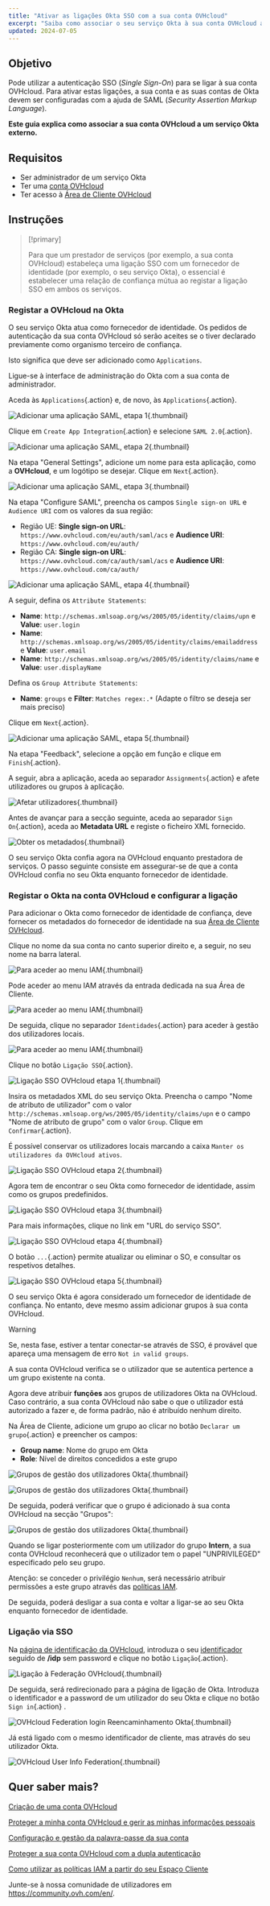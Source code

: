 ```yaml
---
title: "Ativar as ligações Okta SSO com a sua conta OVHcloud"
excerpt: "Saiba como associar o seu serviço Okta à sua conta OVHcloud através do SAML 2.0"
updated: 2024-07-05
---
```


## Objetivo

Pode utilizar a autenticação SSO (*Single Sign-On*) para se ligar à sua conta OVHcloud. Para ativar estas ligações, a sua conta e as suas contas de Okta devem ser configuradas com a ajuda de SAML (*Security Assertion Markup Language*).

**Este guia explica como associar a sua conta OVHcloud a um serviço Okta externo.**

## Requisitos

- Ser administrador de um serviço Okta
- Ter uma [conta OVHcloud](/pages/account_and_service_management/account_information/ovhcloud-account-creation)
- Ter acesso à [Área de Cliente OVHcloud](/links/manager)

## Instruções

> [!primary]
>
> Para que um prestador de serviços (por exemplo, a sua conta OVHcloud) estabeleça uma ligação SSO com um fornecedor de identidade (por exemplo, o seu serviço Okta), o essencial é estabelecer uma relação de confiança mútua ao registar a ligação SSO em ambos os serviços.
>

### Registar a OVHcloud na Okta

O seu serviço Okta atua como fornecedor de identidade. Os pedidos de autenticação da sua conta OVHcloud só serão aceites se o tiver declarado previamente como organismo terceiro de confiança.

Isto significa que deve ser adicionado como `Applications`.

Ligue-se à interface de administração do Okta com a sua conta de administrador.

Aceda às `Applications`{.action} e, de novo, às `Applications`{.action}.

![Adicionar uma aplicação SAML, etapa 1](images/OKTA_add_application_step1.png){.thumbnail}

Clique em `Create App Integration`{.action} e selecione `SAML 2.0`{.action}.

![Adicionar uma aplicação SAML, etapa 2](images/OKTA_add_application_step2.png){.thumbnail}

Na etapa "General Settings", adicione um nome para esta aplicação, como a **OVHcloud**, e um logótipo se desejar. Clique em `Next`{.action}.

![Adicionar uma aplicação SAML, etapa 3](images/OKTA_add_application_step3.png){.thumbnail}

Na etapa "Configure SAML", preencha os campos `Single sign-on URL` e `Audience URI` com os valores da sua região:

- Região UE: **Single sign-on URL**: `https://www.ovhcloud.com/eu/auth/saml/acs` e **Audience URI**: `https://www.ovhcloud.com/eu/auth/`
- Região CA: **Single sign-on URL**: `https://www.ovhcloud.com/ca/auth/saml/acs` e **Audience URI**: `https://www.ovhcloud.com/ca/auth/`

![Adicionar uma aplicação SAML, etapa 4](images/OKTA_add_application_step4.png){.thumbnail}

A seguir, defina os `Attribute Statements`:

- **Name**: `http://schemas.xmlsoap.org/ws/2005/05/identity/claims/upn` e **Value**: `user.login`
- **Name**: `http://schemas.xmlsoap.org/ws/2005/05/identity/claims/emailaddress` e **Value**: `user.email`
- **Name**: `http://schemas.xmlsoap.org/ws/2005/05/identity/claims/name` e **Value**: `user.displayName`

Defina os `Group Attribute Statements`:

- **Name**: `groups` e **Filter**: `Matches regex:.*` (Adapte o filtro se deseja ser mais preciso)

Clique em `Next`{.action}.

![Adicionar uma aplicação SAML, etapa 5](images/OKTA_add_application_step5.png){.thumbnail}

Na etapa "Feedback", selecione a opção em função e clique em `Finish`{.action}.

A seguir, abra a aplicação, aceda ao separador `Assignments`{.action} e afete utilizadores ou grupos à aplicação.

![Afetar utilizadores](images/OKTA_add_user.png){.thumbnail}

Antes de avançar para a secção seguinte, aceda ao separador `Sign On`{.action}, aceda ao **Metadata URL** e registe o ficheiro XML fornecido.

![Obter os metadados](images/OKTA_retrieve_metadata.png){.thumbnail}

O seu serviço Okta confia agora na OVHcloud enquanto prestadora de serviços. O passo seguinte consiste em assegurar-se de que a conta OVHcloud confia no seu Okta enquanto fornecedor de identidade.

### Registar o Okta na conta OVHcloud e configurar a ligação

Para adicionar o Okta como fornecedor de identidade de confiança, deve fornecer os metadados do fornecedor de identidade na sua [Área de Cliente OVHcloud](/links/manager).

Clique no nome da sua conta no canto superior direito e, a seguir, no seu nome na barra lateral.

![Para aceder ao menu IAM](images/access_to_the_IAM_menu_01.png){.thumbnail}

Pode aceder ao menu IAM através da entrada dedicada na sua Área de Cliente.

![Para aceder ao menu IAM](images/access_to_the_IAM_menu_02.png){.thumbnail}

De seguida, clique no separador `Identidades`{.action} para aceder à gestão dos utilizadores locais.

![Para aceder ao menu IAM](images/access_to_the_IAM_menu_03.png){.thumbnail}

Clique no botão `Ligação SSO`{.action}.

![Ligação SSO OVHcloud etapa 1](images/ovhcloud_user_management_connect_sso_1.png){.thumbnail}

Insira os metadados XML do seu serviço Okta. Preencha o campo "Nome de atributo de utilizador" com o valor `http://schemas.xmlsoap.org/ws/2005/05/identity/claims/upn` e o campo "Nome de atributo de grupo" com o valor `Group`. Clique em `Confirmar`{.action}.

É possível conservar os utilizadores locais marcando a caixa `Manter os utilizadores da OVHcloud ativos`.

![Ligação SSO OVHcloud etapa 2](images/ovhcloud_add_federation.png){.thumbnail}

Agora tem de encontrar o seu Okta como fornecedor de identidade, assim como os grupos predefinidos.

![Ligação SSO OVHcloud etapa 3](images/ovhcloud_add_federation_success.png){.thumbnail}

Para mais informações, clique no link em "URL do serviço SSO".

![Ligação SSO OVHcloud etapa 4](images/ovhcloud_idp_details.png){.thumbnail}

O botão `...`{.action} permite atualizar ou eliminar o SO, e consultar os respetivos detalhes.

![Ligação SSO OVHcloud etapa 5](images/ovhcloud_user_management_connect_sso_5.png){.thumbnail}

O seu serviço Okta é agora considerado um fornecedor de identidade de confiança. No entanto, deve mesmo assim adicionar grupos à sua conta OVHcloud.

> [!warning]
> Se, nesta fase, estiver a tentar conectar-se através de SSO, é provável que apareça uma mensagem de erro `Not in valid groups`.
>
> A sua conta OVHcloud verifica se o utilizador que se autentica pertence a um grupo existente na conta.
>

Agora deve atribuir **funções** aos grupos de utilizadores Okta na OVHcloud. Caso contrário, a sua conta OVHcloud não sabe o que o utilizador está autorizado a fazer e, de forma padrão, não é atribuído nenhum direito.

Na Área de Cliente, adicione um grupo ao clicar no botão `Declarar um grupo`{.action} e preencher os campos:

- **Group name**: Nome do grupo em Okta
- **Role**: Nível de direitos concedidos a este grupo

![Grupos de gestão dos utilizadores Okta](images/ovhcloud_user_management_groups_1.png){.thumbnail}

![Grupos de gestão dos utilizadores Okta](images/ovhcloud_user_management_groups_2.png){.thumbnail}

De seguida, poderá verificar que o grupo é adicionado à sua conta OVHcloud na secção "Grupos":

![Grupos de gestão dos utilizadores Okta](images/ovhcloud_user_management_groups_3.png){.thumbnail}

Quando se ligar posteriormente com um utilizador do grupo **Intern**, a sua conta OVHcloud reconhecerá que o utilizador tem o papel "UNPRIVILEGED" especificado pelo seu grupo.

Atenção: se conceder o privilégio `Nenhum`, será necessário atribuir permissões a este grupo através das [políticas IAM](/pages/account_and_service_management/account_information/iam-policy-ui).

De seguida, poderá desligar a sua conta e voltar a ligar-se ao seu Okta enquanto fornecedor de identidade.

### Ligação via SSO

Na [página de identificação da OVHcloud](/links/manager), introduza o seu [identificador](/pages/account_and_service_management/account_information/ovhcloud-account-creation#qual-e-o-meu-identificador-de-cliente) seguido de **/idp** sem password e clique no botão `Ligação`{.action}.

![Ligação à Federação OVHcloud](images/ovhcloud_federation_login_1.png){.thumbnail}

De seguida, será redirecionado para a página de ligação de Okta. Introduza o identificador e a password de um utilizador do seu Okta e clique no botão `Sign in`{.action} .

![OVHcloud Federation login Reencaminhamento Okta](images/OKTA_login.png){.thumbnail}

Já está ligado com o mesmo identificador de cliente, mas através do seu utilizador Okta.

![OVHcloud User Info Federation](images/ovhcloud_user_infos_federation.png){.thumbnail}

## Quer saber mais?

[Criação de uma conta OVHcloud](/pages/account_and_service_management/account_information/ovhcloud-account-creation)

[Proteger a minha conta OVHcloud e gerir as minhas informações pessoais](/pages/account_and_service_management/account_information/all_about_username)

[Configuração e gestão da palavra-passe da sua conta](/pages/account_and_service_management/account_information/manage-ovh-password)

[Proteger a sua conta OVHcloud com a dupla autenticação](/pages/account_and_service_management/account_information/secure-ovhcloud-account-with-2fa)

[Como utilizar as políticas IAM a partir do seu Espaço Cliente](/pages/account_and_service_management/account_information/iam-policy-ui)

Junte-se à nossa comunidade de utilizadores em <https://community.ovh.com/en/>.
